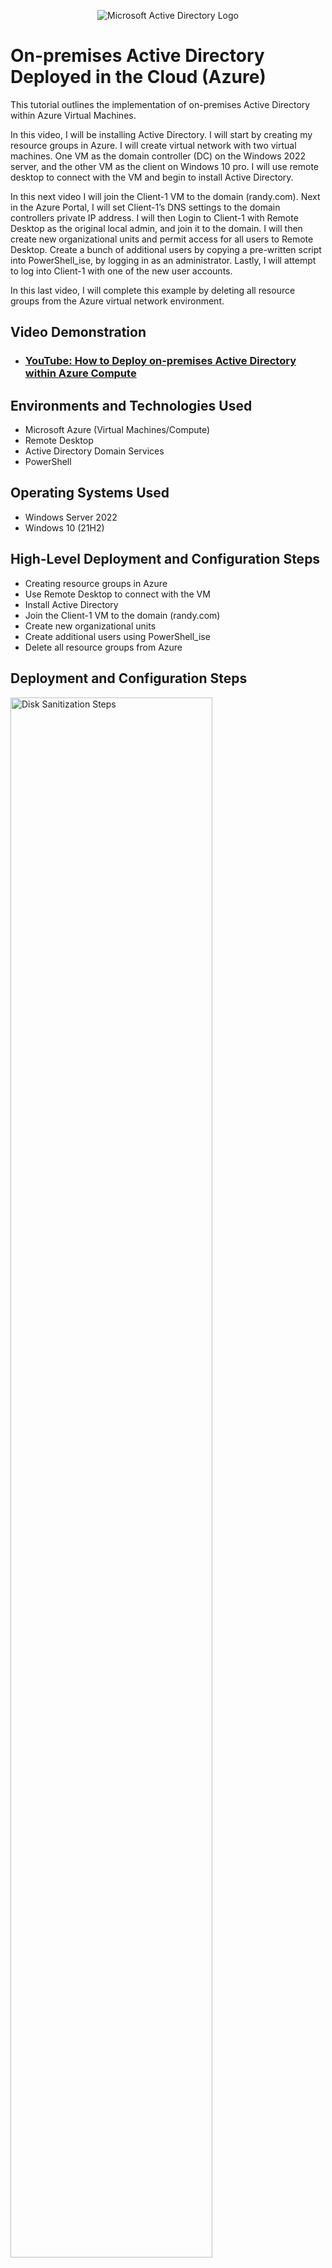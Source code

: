 <p align="center">
<img src="https://i.imgur.com/pU5A58S.png" alt="Microsoft Active Directory Logo"/>
</p>

<h1>On-premises Active Directory Deployed in the Cloud (Azure)</h1>
This tutorial outlines the implementation of on-premises Active Directory within Azure Virtual Machines.

In this video, I will be installing Active Directory. I will start by creating my resource groups in Azure.  I will create virtual network with two virtual machines. One VM as the domain controller (DC) on the Windows 2022 server, and the other VM as the client on Windows 10 pro. I will use remote desktop to connect with the VM and begin to install Active Directory.


In this next video I will join the Client-1 VM to the domain (randy.com).  Next in the Azure Portal, I will set Client-1’s DNS settings to the domain controllers private IP address. I will then Login to Client-1 with Remote Desktop as the original local admin, and join it to the domain. I will then create new organizational units and permit access for all users to Remote Desktop. Create a bunch of additional users by copying a pre-written script into PowerShell_ise, by logging in as an administrator.  Lastly, I will attempt to log into Client-1 with one of the new user accounts.


In this last video, I will complete this example by deleting all resource groups from the Azure virtual network environment.<br />


<h2>Video Demonstration</h2>

- ### [YouTube: How to Deploy on-premises Active Directory within Azure Compute](https://www.youtube.com)

<h2>Environments and Technologies Used</h2>

- Microsoft Azure (Virtual Machines/Compute)
- Remote Desktop
- Active Directory Domain Services
- PowerShell

<h2>Operating Systems Used </h2>

- Windows Server 2022
- Windows 10 (21H2)

<h2>High-Level Deployment and Configuration Steps</h2>

- Creating resource groups in Azure
- Use Remote Desktop to connect with the VM
- Install Active Directory
- Join the Client-1 VM to the domain (randy.com)
- Create new organizational units 
- Create additional users using PowerShell_ise
- Delete all resource groups from Azure

<h2>Deployment and Configuration Steps</h2>

<p>
<img src="https://i.imgur.com/n2uKckw.png" height="80%" width="80%" alt="Disk Sanitization Steps"/>
</p>
<p>
In this photo I am creating a virtual network with two virtual machines. One VM as the domain controller (DC) on the Windows 2022 server, and the other VM as the Client on Windows 10 pro.
</p>
<br />

<p>
<img src="https://i.imgur.com/Bq2wVab.png" height="80%" width="80%" alt="Disk Sanitization Steps"/>
</p>
<p>
In this photo I am setting Client-1’s DNS settings to the domain controllers private IP address. 
</p>
<br />

<p>
<img src="https://i.imgur.com/zFufgQ8.png" height="80%" width="80%" alt="Disk Sanitization Steps"/>
</p>
<p>
In this photo I am deleting all resource groups from the Azure virtual network environment.
</p>
<br />
